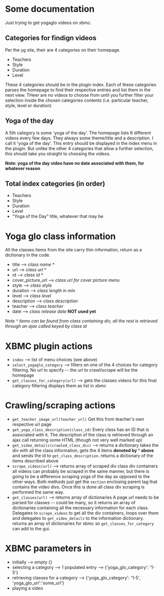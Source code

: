 # Some documentation

Just trying to get yogaglo videos on xbmc.

## Categories for findign videos

Per the yg site, their are 4 categories on their homepage.

* Teachers
* Style
* Duration
* Level

These 4 categories should be in the plugin index.  Each of these categories parses the homepage to find their respective entries and list them in the next view.  THeer are no videos to choose from until you further filter your selection inside the chosen categories contents (i.e. particular teacher, style, level or duration)

## Yoga of the day
A 5th category is some 'yoga of the day'.  The homepage lists 6 different videos every few days.  They always some theme/title and a description.  I call it 'yoga of the day'.  This entry should be displayed in the index menu in the plugin.  But unlike the other 4 categories that allow a further selection, this should take you straight to choosing the videos.

**Note: yoga of the day video have no date associated with them, for whatever reason**

## Total index categories (in order)

* Teachers
* Style
* Duration
* Level
* "Yoga of the Day" title, whatever that may be

# Yoga glo class information

All the classes items from the site carry thin information, return as a dictionary in the code.

* title --> *class name* **^**
* url --> *class url* **^**
* id --> *class id* **^**
* cover_picture_url --> *class url for cover picture menu*
* style --> *class style*
* duration --> *class length in min*
* level --> *class level*
* description --> *class description*
* teacher --> *class teacher*
* date --> *class release date* **NOT used yet**

*Note ^ items can be found from class containing div, all the rest is retrieved through an ajax called keyed by class id*

# XBMC plugin actions

* `index` --> list of menu choices (see above)
* `select_yogaglo_category` --> filters on one of the 4 choices for category filtering.
   No url to specify -- the url to crawl/scrape will be the homepage
* `get_classes_for_category(url)` --> gets the classes videos for this final category filtering
   displays them as list in xbmc

# Crawling/scraping actions

* `get_teacher_image_url(teacher_url)`
   Get this from teacher's own respective url page
* `get_yoga_class_description(class_id)`
   Every class has an ID that is associated with it.  The description of the class is retrieved through an ajax call returning some HTML (though not very well marked up)
* `get_video_details(crawled_class_div)` --> returns a dictionary
   takes the div with all the class information, gets the 4 items **denoted by ^ above** and sends the id to `get_class_description`.  returns a dictionary of the items described above
* `scrape_videos(url)` --> returns array of scraped div class div containers
   all videos can probably be scraped in the same manner, but there is going to be a difference scraping yoga of the day as opposed to the other ways.  Both methods just get the `section` enclosing parent tag that contains the video divs.  Once this is done all class div scraping is performed the same way.
* `get_classes(url)` --> returns array of dictionaries
   A page url needs to be parsed for classes -- could be many, so it returns an array of dicitonaries containing all the necessary information for each class.  Delegates to `scrape_videos` to get all the div containers, loops over them and delegates to `get_video_details` to the information dictionary.  returns an array of dictionaries for xbmc so `get_classes_for_category` can add to the gui.

# XBMC parameters in

* initially --> empty {}
* selecting a category --> 1 populated entry --> {'yoga_glo_category': '1-5'}
* retrieving classes for a category --> {'yoga_glo_category': '1-5', 'yoga_glo_url':'some_url'}
* playing a video
